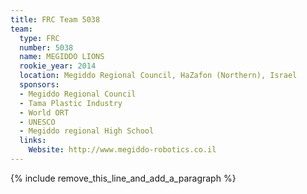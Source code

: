 ```yaml
---
title: FRC Team 5038
team:
  type: FRC
  number: 5038
  name: MEGIDDO LIONS
  rookie_year: 2014
  location: Megiddo Regional Council, HaZafon (Northern), Israel
  sponsors:
  - Megiddo Regional Council
  - Tama Plastic Industry
  - World ORT
  - UNESCO
  - Megiddo regional High School
  links:
    Website: http://www.megiddo-robotics.co.il
---
```


{% include remove_this_line_and_add_a_paragraph %}